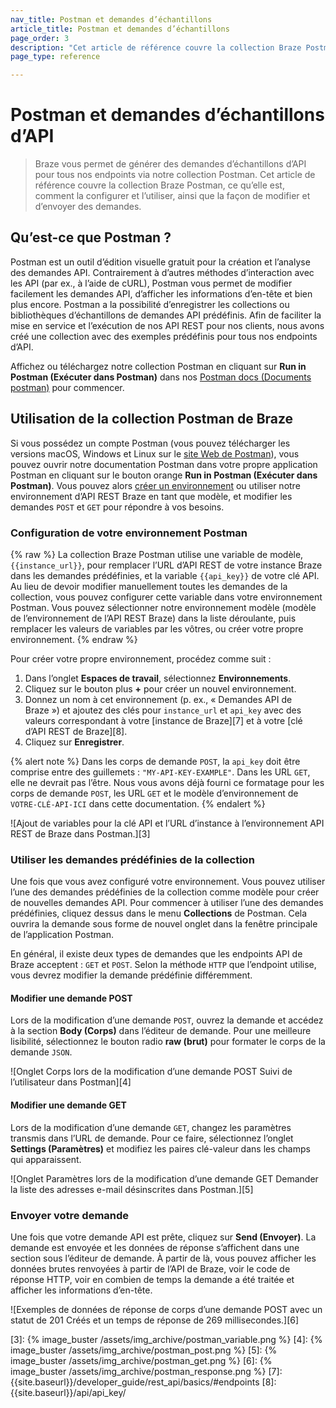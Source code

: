 ```yaml
---
nav_title: Postman et demandes d’échantillons
article_title: Postman et demandes d’échantillons
page_order: 3
description: "Cet article de référence couvre la collection Braze Postman, ce qu’elle est, comment la configurer et l’utiliser, ainsi que la façon de modifier et d’envoyer des demandes."
page_type: reference

---
```


# Postman et demandes d’échantillons d’API

> Braze vous permet de générer des demandes d’échantillons d’API pour tous nos endpoints via notre collection Postman. Cet article de référence couvre la collection Braze Postman, ce qu’elle est, comment la configurer et l’utiliser, ainsi que la façon de modifier et d’envoyer des demandes.

## Qu’est-ce que Postman ?

Postman est un outil d’édition visuelle gratuit pour la création et l’analyse des demandes API. Contrairement à d’autres méthodes d’interaction avec les API (par ex., à l’aide de cURL), Postman vous permet de modifier facilement les demandes API, d’afficher les informations d’en-tête et bien plus encore. Postman a la possibilité d’enregistrer les collections ou bibliothèques d’échantillons de demandes API prédéfinis. Afin de faciliter la mise en service et l’exécution de nos API REST pour nos clients, nous avons créé une collection avec des exemples prédéfinis pour tous nos endpoints d’API.

Affichez ou téléchargez notre collection Postman en cliquant sur **Run in Postman (Exécuter dans Postman)** dans nos [Postman docs (Documents postman)](https://documenter.getpostman.com/view/4689407/SVYrsdsG?version=latest#intro) pour commencer.

## Utilisation de la collection Postman de Braze

Si vous possédez un compte Postman (vous pouvez télécharger les versions macOS, Windows et Linux sur le [site Web de Postman][1]), vous pouvez ouvrir notre documentation Postman dans votre propre application Postman en cliquant sur le bouton orange **Run in Postman (Exécuter dans Postman)**. Vous pouvez alors [créer un environnement](#setting-up-your-postman-environment) ou utiliser notre environnement d’API REST Braze en tant que modèle, et modifier les demandes `POST` et `GET` pour répondre à vos besoins.

### Configuration de votre environnement Postman

{% raw %}
La collection Braze Postman utilise une variable de modèle, `{{instance_url}}`, pour remplacer l’URL d’API REST de votre instance Braze dans les demandes prédéfinies, et la variable `{{api_key}}` de votre clé API. Au lieu de devoir modifier manuellement toutes les demandes de la collection, vous pouvez configurer cette variable dans votre environnement Postman. Vous pouvez sélectionner notre environnement modèle (modèle de l’environnement de l’API REST Braze) dans la liste déroulante, puis remplacer les valeurs de variables par les vôtres, ou créer votre propre environnement.
{% endraw %}

Pour créer votre propre environnement, procédez comme suit :

1. Dans l’onglet **Espaces de travail**, sélectionnez **Environnements**.
2. Cliquez sur le bouton plus **+** pour créer un nouvel environnement.
3. Donnez un nom à cet environnement (p. ex., « Demandes API de Braze ») et ajoutez des clés pour `instance_url` et `api_key` avec des valeurs correspondant à votre [instance de Braze][7] et à votre [clé d’API REST de Braze][8].
4. Cliquez sur **Enregistrer**.

{% alert note %}
Dans les corps de demande `POST`, la `api_key` doit être comprise entre des guillemets : `"MY-API-KEY-EXAMPLE"`. Dans les URL `GET`, elle ne devrait pas l’être. Nous vous avons déjà fourni ce formatage pour les corps de demande `POST`, les URL `GET` et le modèle d’environnement de `VOTRE-CLÉ-API-ICI` dans cette documentation.
{% endalert %}

![Ajout de variables pour la clé API et l’URL d’instance à l’environnement API REST de Braze dans Postman.][3]

### Utiliser les demandes prédéfinies de la collection

Une fois que vous avez configuré votre environnement. Vous pouvez utiliser l’une des demandes prédéfinies de la collection comme modèle pour créer de nouvelles demandes API. Pour commencer à utiliser l’une des demandes prédéfinies, cliquez dessus dans le menu **Collections** de Postman. Cela ouvrira la demande sous forme de nouvel onglet dans la fenêtre principale de l’application Postman.

En général, il existe deux types de demandes que les endpoints API de Braze acceptent : `GET` et `POST`. Selon la méthode `HTTP` que l’endpoint utilise, vous devrez modifier la demande prédéfinie différemment.

#### Modifier une demande POST

Lors de la modification d’une demande `POST`, ouvrez la demande et accédez à la section **Body (Corps)** dans l’éditeur de demande. Pour une meilleure lisibilité, sélectionnez le bouton radio **raw (brut)** pour formater le corps de la demande `JSON`.

![Onglet Corps lors de la modification d’une demande POST Suivi de l’utilisateur dans Postman][4]

#### Modifier une demande GET

Lors de la modification d’une demande `GET`, changez les paramètres transmis dans l’URL de demande. Pour ce faire, sélectionnez l’onglet **Settings (Paramètres)** et modifiez les paires clé-valeur dans les champs qui apparaissent.

![Onglet Paramètres lors de la modification d’une demande GET Demander la liste des adresses e-mail désinscrites dans Postman.][5]

### Envoyer votre demande

Une fois que votre demande API est prête, cliquez sur **Send (Envoyer)**. La demande est envoyée et les données de réponse s’affichent dans une section sous l’éditeur de demande. À partir de là, vous pouvez afficher les données brutes renvoyées à partir de l’API de Braze, voir le code de réponse HTTP, voir en combien de temps la demande a été traitée et afficher les informations d’en-tête.

![Exemples de données de réponse de corps d’une demande POST avec un statut de 201 Créés et un temps de réponse de 269 millisecondes.][6]

[1]: https://www.getpostman.com
[3]: {% image_buster /assets/img_archive/postman_variable.png %}
[4]: {% image_buster /assets/img_archive/postman_post.png %}
[5]: {% image_buster /assets/img_archive/postman_get.png %}
[6]: {% image_buster /assets/img_archive/postman_response.png %}
[7]: {{site.baseurl}}/developer_guide/rest_api/basics/#endpoints
[8]: {{site.baseurl}}/api/api_key/
